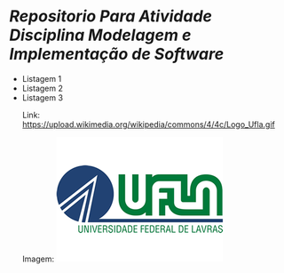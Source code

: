 # *Repositorio Para Atividade Disciplina Modelagem e Implementação de Software*

<ul><li>Listagem 1</li><li>Listagem 2</li><li>Listagem 3</li>


Link: https://upload.wikimedia.org/wikipedia/commons/4/4c/Logo_Ufla.gif


Imagem: ![github.small](Logo_Ufla.gif)

